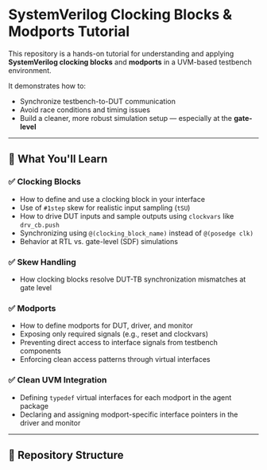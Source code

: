 # SystemVerilog Clocking Blocks & Modports Tutorial

This repository is a hands-on tutorial for understanding and applying **SystemVerilog clocking blocks** and **modports** in a UVM-based testbench environment.

It demonstrates how to:
- Synchronize testbench-to-DUT communication
- Avoid race conditions and timing issues
- Build a cleaner, more robust simulation setup — especially at the **gate-level**

---

## 🔧 What You'll Learn

### ✅ Clocking Blocks
- How to define and use a clocking block in your interface
- Use of `#1step` skew for realistic input sampling (`tSU`)
- How to drive DUT inputs and sample outputs using `clockvars` like `drv_cb.push`
- Synchronizing using `@(clocking_block_name)` instead of `@(posedge clk)`
- Behavior at RTL vs. gate-level (SDF) simulations

### ✅ Skew Handling
- How clocking blocks resolve DUT-TB synchronization mismatches at gate level

### ✅ Modports
- How to define modports for DUT, driver, and monitor
- Exposing only required signals (e.g., reset and clockvars)
- Preventing direct access to interface signals from testbench components
- Enforcing clean access patterns through virtual interfaces

### ✅ Clean UVM Integration
- Defining `typedef` virtual interfaces for each modport in the agent package
- Declaring and assigning modport-specific interface pointers in the driver and monitor

---

## 📁 Repository Structure

